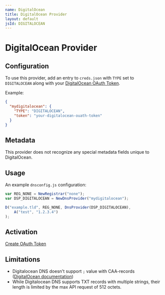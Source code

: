 ```yaml
---
name: DigitalOcean
title: DigitalOcean Provider
layout: default
jsId: DIGITALOCEAN
---
```

# DigitalOcean Provider

## Configuration

To use this provider, add an entry to `creds.json` with `TYPE` set to `DIGITALOCEAN`
along with your [DigitalOcean OAuth Token](https://cloud.digitalocean.com/settings/applications).

Example:

```json
{
  "mydigitalocean": {
    "TYPE": "DIGITALOCEAN",
    "token": "your-digitalocean-ouath-token"
  }
}
```

## Metadata
This provider does not recognize any special metadata fields unique to DigitalOcean.

## Usage
An example `dnsconfig.js` configuration:

```js
var REG_NONE = NewRegistrar("none");
var DSP_DIGITALOCEAN = NewDnsProvider("mydigitalocean");

D("example.tld", REG_NONE, DnsProvider(DSP_DIGITALOCEAN),
    A("test", "1.2.3.4")
);
```

## Activation
[Create OAuth Token](https://cloud.digitalocean.com/settings/applications)

## Limitations

- Digitalocean DNS doesn't support `;` value with CAA-records ([DigitalOcean documentation](https://www.digitalocean.com/docs/networking/dns/how-to/create-caa-records/))
- While Digitalocean DNS supports TXT records with multiple strings,
  their length is limited by the max API request of 512 octets.
